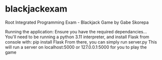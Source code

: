 # blackjackexam
 Root Integrated Programming Exam - Blackjack Game by Gabe Skorepa

Running the application:
    Ensure you have the required dependancies...
    You'll need to be running a python 3.11 interpreter, and install Flask from console with:
        pip install Flask
    From there, you can simply run server.py
    This will run a server on localhost:5000 or 127.0.0.1:5000 for you to play the game
